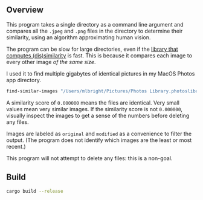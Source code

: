 ## Overview

This program takes a single directory as a command line argument and compares all the `.jpeg` and `.png` files in the directory to determine their similarity, using an algorithm approximating human vision.

The program can be slow for large directories, even if the [library that computes (dis)similarity][dssim] is fast.
This is because it compares each image to every other image _of the same size_.

I used it to find multiple gigabytes of identical pictures in my MacOS Photos app directory.

```bash
find-similar-images "/Users/mlbright/Pictures/Photos Library.photoslibrary/originals" | tee similarities.log
```

A similarity score of `0.000000` means the files are identical.
Very small values mean very similar images.
If the similarity score is not `0.000000`, visually inspect the images to get a sense of the numbers before deleting any files.

Images are labeled as `original` and `modified` as a convenience to filter the output.
(The program does not identify which images are the least or most recent.)

This program will not attempt to delete any files: this is a non-goal.

## Build

```bash
cargo build --release
```

[dssim]: https://github.com/kornelski/dssim
